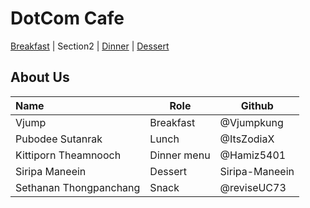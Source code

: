 # DotCom Cafe

[Breakfast](Menu.md#breakfast) | Section2 | [Dinner](Menu.md#Dinner) | [Dessert](Menu.md#dessert)

## About Us

| Name                   | Role        | Github         |
| :--------------------- | ----------- | -------------- |
| Vjump                  | Breakfast   | @Vjumpkung     |
| Pubodee Sutanrak       | Lunch       | @ItsZodiaX     |
| Kittiporn Theamnooch   | Dinner menu | @Hamiz5401     |
| Siripa Maneein         | Dessert     | Siripa-Maneein |
| Sethanan Thongpanchang | Snack       | @reviseUC73    |
